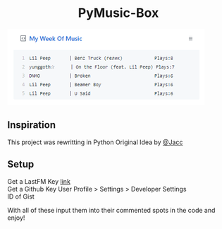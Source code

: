 <p align='center'>
  <h1 align='center'>PyMusic-Box</h1>
  <img src='https://github.com/RustyBalboadev/PyMusic-Box/blob/master/PyMusicbox.png'>
</p>

## Inspiration
This project was rewritting in Python Original Idea by [@Jacc](https://github.com/jacc/music-box)

## Setup
Get a LastFM Key [link](https://www.last.fm/api/account/create)\
Get a Github Key User Profile > Settings > Developer Settings\
ID of Gist

With all of these input them into their commented spots in the code and enjoy!

